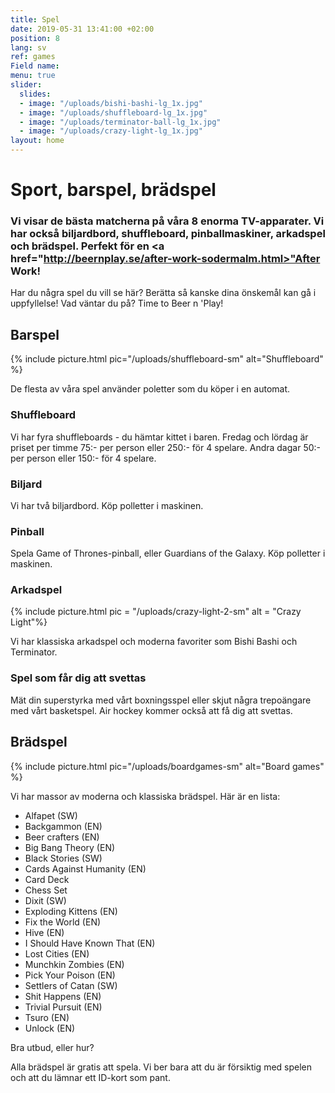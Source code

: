 ```yaml
---
title: Spel
date: 2019-05-31 13:41:00 +02:00
position: 8
lang: sv
ref: games
Field name: 
menu: true
slider:
  slides:
  - image: "/uploads/bishi-bashi-lg_1x.jpg"
  - image: "/uploads/shuffleboard-lg_1x.jpg"
  - image: "/uploads/terminator-ball-lg_1x.jpg"
  - image: "/uploads/crazy-light-lg_1x.jpg"
layout: home
---
```


# Sport, barspel, brädspel

### Vi visar de bästa matcherna på våra 8 enorma TV-apparater. Vi har också biljardbord, shuffleboard, pinballmaskiner, arkadspel och brädspel. Perfekt för en <a href="http://beernplay.se/after-work-sodermalm.html>"After Work</a>!

Har du några spel du vill se här? Berätta så kanske dina önskemål kan gå i uppfyllelse! Vad väntar du på? Time to Beer n 'Play!

<div class="games-menu" markdown="1">

<section markdown="1">

## Barspel

{% include picture.html pic="/uploads/shuffleboard-sm" alt="Shuffleboard" %}

De flesta av våra spel använder poletter som du köper i en automat.

### Shuffleboard

Vi har fyra shuffleboards - du hämtar kittet i baren. Fredag och lördag är priset per timme 75:- per person eller 250:- för 4 spelare. Andra dagar 50:- per person eller 150:- för 4 spelare.

### Biljard

Vi har två biljardbord. Köp polletter i maskinen.

### Pinball

Spela Game of Thrones-pinball, eller Guardians of the Galaxy. Köp polletter i maskinen.

### Arkadspel

{% include picture.html pic = "/uploads/crazy-light-2-sm" alt = "Crazy Light"%}

Vi har klassiska arkadspel och moderna favoriter som Bishi Bashi och Terminator.

### Spel som får dig att svettas

Mät din superstyrka med vårt boxningsspel eller skjut några trepoängare med vårt basketspel. Air hockey kommer också att få dig att svettas.

</section>

<section markdown="1">

## Brädspel

{% include picture.html pic="/uploads/boardgames-sm" alt="Board games" %}

Vi har massor av moderna och klassiska brädspel. Här är en lista:

- Alfapet (SW)
- Backgammon (EN)
- Beer crafters (EN)
- Big Bang Theory (EN)
- Black Stories (SW)
- Cards Against Humanity (EN)
- Card Deck
- Chess Set
- Dixit (SW)
- Exploding Kittens (EN)
- Fix the World (EN)
- Hive (EN)
- I Should Have Known That (EN)
- Lost Cities (EN)
- Munchkin Zombies (EN)
- Pick Your Poison (EN)
- Settlers of Catan (SW)
- Shit Happens (EN)
- Trivial Pursuit (EN)
- Tsuro (EN)
- Unlock (EN)

Bra utbud, eller hur?

Alla brädspel är gratis att spela. Vi ber bara att du är försiktig med spelen och att du lämnar ett ID-kort som pant.

</section>

